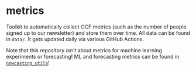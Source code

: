 # metrics

Toolkit to automatically collect OCF metrics (such as the number of people signed up to our newsletter) and store them over time.
All data can be found in `data/`. It gets updated daily via various GitHub Actions.

Note that this repository _isn't_ about metrics for machine learning experiments or forecasting!  ML and forecasting metrics can be found in [`nowcasting_utils`](https://github.com/openclimatefix/nowcasting_utils)!
